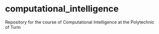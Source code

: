 # computational_intelligence
Repository for the course of Computational Intelligence at the Polytechnic of Turin
